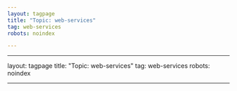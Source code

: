 ```yaml
---
layout: tagpage
title: "Topic: web-services"
tag: web-services
robots: noindex

---
```

---
layout: tagpage
title: "Topic: web-services"
tag: web-services
robots: noindex

---
